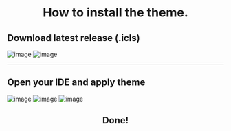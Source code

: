 
<h1 align="center">How to install the theme.</h1>

## Download latest release (.icls)

![image](https://user-images.githubusercontent.com/16295552/118793403-de5b5780-b898-11eb-9615-c3d746b40ad4.png)
![image](https://user-images.githubusercontent.com/16295552/118793435-e4e9cf00-b898-11eb-815d-857476fa2a0f.png)
___
## Open your IDE and apply theme

![image](https://user-images.githubusercontent.com/16295552/118793499-f59a4500-b898-11eb-9d3e-4d46e917aee8.png)
![image](https://user-images.githubusercontent.com/16295552/118793506-f7fc9f00-b898-11eb-81c5-d8d42c6226fd.png)
![image](https://user-images.githubusercontent.com/16295552/118793423-e2877500-b898-11eb-83e2-16d555f44f95.png)

<h2 align="center">Done!</h1>
